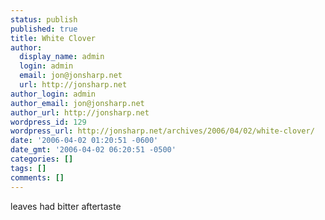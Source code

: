 ```yaml
---
status: publish
published: true
title: White Clover
author:
  display_name: admin
  login: admin
  email: jon@jonsharp.net
  url: http://jonsharp.net
author_login: admin
author_email: jon@jonsharp.net
author_url: http://jonsharp.net
wordpress_id: 129
wordpress_url: http://jonsharp.net/archives/2006/04/02/white-clover/
date: '2006-04-02 01:20:51 -0600'
date_gmt: '2006-04-02 06:20:51 -0500'
categories: []
tags: []
comments: []
---
```

<p>leaves had bitter aftertaste</p>
